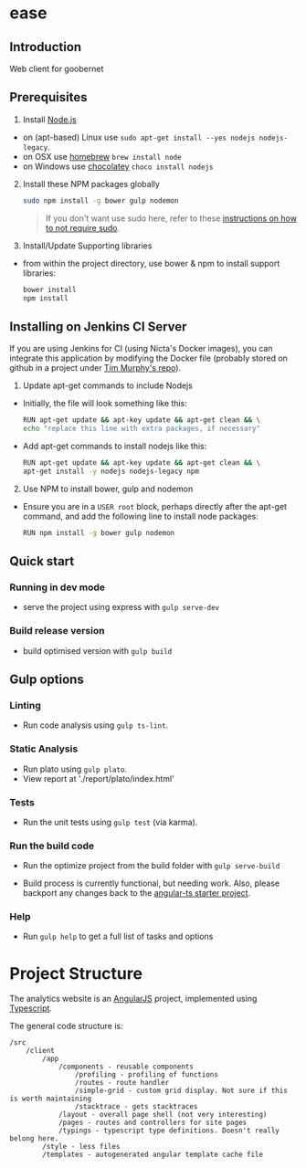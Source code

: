 # ease

## Introduction

Web client for goobernet

## Prerequisites

1. Install [Node.js](http://nodejs.org)
 - on (apt-based) Linux use `sudo apt-get install --yes nodejs nodejs-legacy`.
 - on OSX use [homebrew](http://brew.sh) `brew install node`
 - on Windows use [chocolatey](https://chocolatey.org/) `choco install nodejs`

2. Install these NPM packages globally

    ```bash
    sudo npm install -g bower gulp nodemon
    ```

    >If you don't want use sudo here, refer to these [instructions on how to not require sudo](https://github.com/sindresorhus/guides/blob/master/npm-global-without-sudo.md).

3. Install/Update Supporting libraries 

 - from within the project directory, use bower & npm to install support libraries:

    ```bash
	bower install
    npm install
    ```


## Installing on Jenkins CI Server

If you are using Jenkins for CI (using Nicta's Docker images), you can integrate this application by modifying the Docker file (probably stored on github in a project under [Tim Murphy's repo](https://github.inside.nicta.com.au/tmurphy/)).

1. Update apt-get commands to include Nodejs
  - Initially, the file will look something like this:
    ```bash
	RUN apt-get update && apt-key update && apt-get clean && \
    echo "replace this line with extra packages, if necessary"
	```

  - Add apt-get commands to install nodejs like this:
    ```bash
	RUN apt-get update && apt-key update && apt-get clean && \
	apt-get install -y nodejs nodejs-legacy npm    
	```
  
2. Use NPM to install bower, gulp and nodemon
  - Ensure you are in a ```USER root``` block, perhaps directly after
    the apt-get command, and add the following line to install node packages:

	```bash
	RUN npm install -g bower gulp nodemon
	```

## Quick start

### Running in dev mode
 - serve the project using express with `gulp serve-dev`

### Build release version
 - build optimised version with `gulp build`



## Gulp options

### Linting
 - Run code analysis using `gulp ts-lint`.

### Static Analysis
 - Run plato using `gulp plato`.
 - View report at './report/plato/index.html'

### Tests
 - Run the unit tests using `gulp test` (via karma).

### Run the build code
 - Run the optimize project from the build folder with `gulp serve-build`

- Build process is currently functional, but needing work. Also, please backport any changes
  back to the [angular-ts starter project](https://github.inside.nicta.com.au/tsimon/angular-ts).

### Help
 - Run `gulp help` to get a full list of tasks and options


# Project Structure

The analytics website is an [AngularJS](https://angularjs.org/) project, implemented using [Typescript](http://www.typescriptlang.org/).

The general code structure is:

	/src
		/client
			/app
				/components - reusable components
					/profiling - profiling of functions
					/routes - route handler
					/simple-grid - custom grid display. Not sure if this is worth maintaining
					/stacktrace - gets stacktraces
				/layout - overall page shell (not very interesting)
				/pages - routes and controllers for site pages
				/typings - typescript type definitions. Doesn't really belong here.
			/style - less files
			/templates - autogenerated angular template cache file
